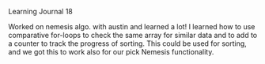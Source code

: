 Learning Journal 18

Worked on nemesis algo. with austin and learned a lot!  I learned how to use comparative for-loops to check the same array for similar data and to add to a counter to track the progress of sorting.  This could be used for sorting, and we got this to work also for our pick Nemesis functionality.  
